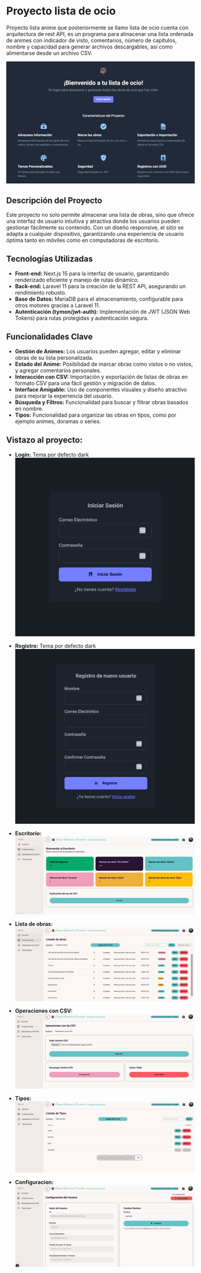 # Proyecto lista de ocio

Proyecto lista anime que posteriormente se llamo lista de ocio cuenta con arquitectura de rest API, es un programa para almacenar una lista ordenada de animes con indicador de visto, comentarios, número de capítulos, nombre y capacidad para generar archivos descargables, así como alimentarse desde un archivo CSV.

![Portada](./img-portada/portada.jpg)

## Descripción del Proyecto

Este proyecto no solo permite almacenar una lista de obras, sino que ofrece una interfaz de usuario intuitiva y atractiva donde los usuarios pueden gestionar fácilmente su contenido. Con un diseño responsive, el sitio se adapta a cualquier dispositivo, garantizando una experiencia de usuario óptima tanto en móviles como en computadoras de escritorio.

## Tecnologías Utilizadas

- **Front-end:** Next.js 15 para la interfaz de usuario, garantizando renderizado eficiente y manejo de rutas dinámico.
- **Back-end:** Laravel 11 para la creación de la REST API, asegurando un rendimiento robusto.
- **Base de Datos:** MariaDB para el almacenamiento, configurable para otros motores gracias a Laravel 11.
- **Autenticación (tymon/jwt-auth):** Implementación de JWT (JSON Web Tokens) para rutas protegidas y autenticación segura.

## Funcionalidades Clave

- **Gestión de Animes:** Los usuarios pueden agregar, editar y eliminar obras de su lista personalizada.
- **Estado del Anime:** Posibilidad de marcar obras como vistos o no vistos, y agregar comentarios personales.
- **Interacción con CSV:** Importación y exportación de listas de obras en formato CSV para una fácil gestión y migración de datos.
- **Interface Amigable:** Uso de componentes visuales y diseño atractivo para mejorar la experiencia del usuario.
- **Búsqueda y Filtros:** Funcionalidad para buscar y filtrar obras basados en nombre.
- **Tipos:** Funcionalidad para organizar las obras en tipos, como por ejemplo animes, doramas o series.

## Vistazo al proyecto:

- **Login:** Tema por defecto dark
  ![login](./img-portada/login.jpg)

- **Registro:** Tema por defecto dark
  ![registro](./img-portada/registro.jpg)

- **Escritorio:**
  ![escritorio](./img-portada/escritorio.jpg)

- **Lista de obras:**
  ![lista-obras](./img-portada/lista-obras.jpg)

- **Operaciones con CSV:**
  ![operaciones-csv](./img-portada/operaciones-csv.jpg)

- **Tipos:**
  ![tipos-obra](./img-portada/tipo-obra.jpg)

- **Configuracion:**
  ![configuracion](./img-portada/configuracion.jpg)
